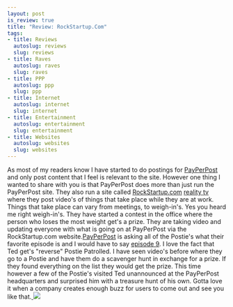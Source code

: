 ```yaml
--- 
layout: post
is_review: true
title: "Review: RockStartup.Com"
tags: 
- title: Reviews
  autoslug: reviews
  slug: reviews
- title: Raves
  autoslug: raves
  slug: raves
- title: PPP
  autoslug: ppp
  slug: ppp
- title: Internet
  autoslug: internet
  slug: internet
- title: Entertainment
  autoslug: entertainment
  slug: entertainment
- title: Websites
  autoslug: websites
  slug: websites
---
```

As most of my readers know I have started to do postings for [PayPerPost](http://tinyurl.com/2xd54g) and only post content that I feel is relevant to the site.  However one thing I wanted to share with you is that PayPerPost does more than just run the PayPerPost site.  They also run a site called [RockStartup.com](http://rockstartup.com/) [reality tv](http://www.rockstartup.com) where they post video's of things that take place while they are at work.  Things that take place can vary from meetings, to weigh-in's.  Yes you heard me right weigh-in's.  They have started a contest in the office where the person who loses the most weight get's a prize.  They are taking video and updating everyone with what is going on at PayPerPost via the RockStartup.com website.[PayPerPost](http://tinyurl.com/2xd54g) is asking all of the Postie's what their favorite episode is and I would have to say [episode 9](http://rockstartup.com/episodes/episode_9.html).  I love the fact that  Ted get's "reverse" Postie Patrolled.  I have seen video's before where they go to a Postie and have them do a scavenger hunt in exchange for a prize.  If they found everything on the list they would get the prize.  This time however a few of the Postie's visited Ted unannounced at the PayPerPost headquarters and surprised him with a treasure hunt of his own.  Gotta love it when a company creates enough buzz for users to come out and see you like that.[
![](http://tinyurl.com/2wqg6m)
](http://www.rockstartup.com/?utm_source=opportunity&utm_medium=disclosure%2Bbadge&utm_campaign=favorite%2Bepisode)
